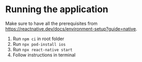 # Running the application
Make sure to have all the prerequisites from https://reactnative.dev/docs/environment-setup?guide=native.

1. Run `npm ci` in root folder
2. Run `npx pod-install ios`
3. Run `npx react-native start`
4. Follow instructions in terminal
